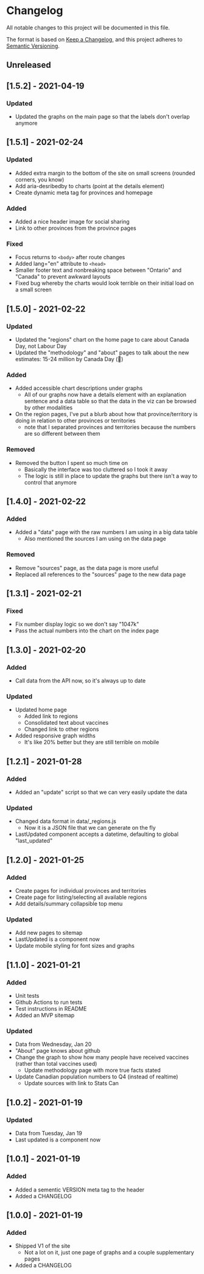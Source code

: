 # Changelog

All notable changes to this project will be documented in this file.

The format is based on [Keep a Changelog](https://keepachangelog.com/en/1.0.0/),
and this project adheres to [Semantic Versioning](https://semver.org/spec/v2.0.0.html).

## Unreleased

## [1.5.2] - 2021-04-19

### Updated

- Updated the graphs on the main page so that the labels don't overlap anymore 

## [1.5.1] - 2021-02-24

### Updated

- Added extra margin to the bottom of the site on small screens (rounded corners, you know)
- Add aria-desribedby to charts (point at the details element)
- Create dynamic meta tag for provinces and homepage

### Added

- Added a nice header image for social sharing
- Link to other provinces from the province pages

### Fixed

- Focus returns to `<body>` after route changes
- Added lang="en" attribute to `<head>`
- Smaller footer text and nonbreaking space between "Ontario" and "Canada" to prevent awkward layouts
- Fixed bug whereby the charts would look terrible on their initial load on a small screen

## [1.5.0] - 2021-02-22

### Updated

- Updated the "regions" chart on the home page to care about Canada Day, not Labour Day
- Updated the "methodology" and "about" pages to talk about the new estimates: 15-24 million by Canada Day (🤞)

### Added

- Added accessible chart descriptions under graphs
  - All of our graphs now have a details element with an explanation sentence and a data table so that the data in the viz can be browsed by other modalities
- On the region pages, I've put a blurb about how that province/territory is doing in relation to other provinces or territories
  - note that I separated provinces and territories because the numbers are so different between them

### Removed

- Removed the button I spent so much time on
  - Basically the interface was too cluttered so I took it away
  - The logic is still in place to update the graphs but there isn't a way to control that anymore

## [1.4.0] - 2021-02-22

### Added

- Added a "data" page with the raw numbers I am using in a big data table
  - Also mentioned the sources I am using on the data page

### Removed

- Remove "sources" page, as the data page is more useful
- Replaced all references to the "sources" page to the new data page

## [1.3.1] - 2021-02-21

### Fixed

- Fix number display logic so we don't say "1047k"
- Pass the actual numbers into the chart on the index page

## [1.3.0] - 2021-02-20

### Added

- Call data from the API now, so it's always up to date

### Updated

- Updated home page
  - Added link to regions
  - Consolidated text about vaccines
  - Changed link to other regions
- Added responsive graph widths
  - It's like 20% better but they are still terrible on mobile

## [1.2.1] - 2021-01-28

### Added

- Added an "update" script so that we can very easily update the data

### Updated

- Changed data format in data/_regions.js
  - Now it is a JSON file that we can generate on the fly
- LastUpdated component accepts a datetime, defaulting to global "last_updated"


## [1.2.0] - 2021-01-25

### Added

- Create pages for individual provinces and territories
- Create page for listing/selecting all available regions
- Add details/summary collapsible top menu

### Updated

- Add new pages to sitemap
- LastUpdated is a component now
- Update mobile styling for font sizes and graphs

## [1.1.0] - 2021-01-21

### Added

- Unit tests
- Github Actions to run tests
- Test instructions in README
- Added an MVP sitemap

### Updated

- Data from Wednesday, Jan 20
- "About" page knows about github
- Change the graph to show how many people have received vaccines (rather than total vaccines used)
  - Update methodology page with more true facts stated
- Update Canadian population numbers to Q4 (instead of realtime)
  - Update sources with link to Stats Can

## [1.0.2] - 2021-01-19

### Updated

- Data from Tuesday, Jan 19
- Last updated is a component now

## [1.0.1] - 2021-01-19

### Added

- Added a sementic VERSION meta tag to the header
- Added a CHANGELOG

## [1.0.0] - 2021-01-19

### Added

- Shipped V1 of the site
  - Not a lot on it, just one page of graphs and a couple supplementary pages
- Added a CHANGELOG
